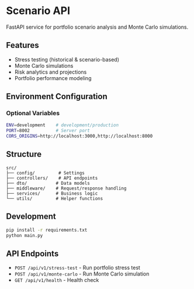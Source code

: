 # Scenario API

FastAPI service for portfolio scenario analysis and Monte Carlo simulations.

## Features

- Stress testing (historical & scenario-based)
- Monte Carlo simulations
- Risk analytics and projections
- Portfolio performance modeling

## Environment Configuration

### Optional Variables

```bash
ENV=development    # development/production
PORT=8002          # Server port
CORS_ORIGINS=http://localhost:3000,http://localhost:8000
```

## Structure

```
src/
├── config/         # Settings
├── controllers/    # API endpoints
├── dto/           # Data models
├── middleware/    # Request/response handling
├── services/      # Business logic
└── utils/         # Helper functions
```

## Development

```bash
pip install -r requirements.txt
python main.py
```

## API Endpoints

- `POST /api/v1/stress-test` - Run portfolio stress test
- `POST /api/v1/monte-carlo` - Run Monte Carlo simulation
- `GET /api/v1/health` - Health check
